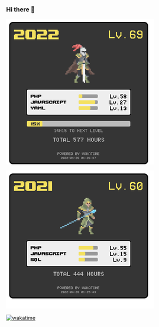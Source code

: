 ### Hi there 👋

![2022](img/badge-2022.png "2022")

![2021](img/badge-2021.png "2021")

[![wakatime](https://wakatime.com/badge/user/a45a3279-da4d-444c-ac5d-e3e13dc901fa.svg)](https://wakatime.com/@0d7bda69-f333-4cff-ac4c-27866d8f846c)
